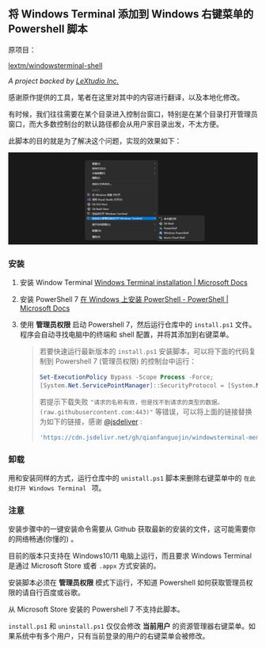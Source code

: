## 将 Windows Terminal 添加到 Windows 右键菜单的 Powershell 脚本

原项目：

[lextm/windowsterminal-shell](https://github.com/lextm/windowsterminal-shell) 

*A project backed by [LeXtudio Inc.](https://www.lextudio.com)* 

感谢原作提供的工具，笔者在这里对其中的内容进行翻译，以及本地化修改。

有时候，我们往往需要在某个目录进入控制台窗口，特别是在某个目录打开管理员窗口，而大多数控制台的默认路径都会从用户家目录出发，不太方便。

此脚本的目的就是为了解决这个问题，实现的效果如下：

![image-20211103204906670](default.jpg)

### 安装

1. 安装 Window Terminal [Windows Terminal installation | Microsoft Docs](https://github.com/microsoft/terminal)

2. 安装 PowerShell 7  [在 Windows 上安装 PowerShell - PowerShell | Microsoft Docs](https://docs.microsoft.com/zh-cn/powershell/scripting/install/installing-powershell-on-windows)

3. 使用 **管理员权限** 启动 Powershell 7，然后运行仓库中的 `install.ps1` 文件。程序会自动寻找电脑中的终端和 shell 配置，并将其添加到右键菜单。

   > 若要快速运行最新版本的 `install.ps1` 安装脚本，可以将下面的代码复制到 Powershell 7 (管理员权限) 的控制台中运行：
   >
   > ```powershell
   > Set-ExecutionPolicy Bypass -Scope Process -Force; 
   > [System.Net.ServicePointManager]::SecurityProtocol = [System.Net.ServicePointManager]::SecurityProtocol -bor 3072; iex ((New-Object System.Net.WebClient).DownloadString('https://raw.githubusercontent.com/qianfanguojin/windowsterminal-menu/master/install.ps1'))
   > ```
   >
   > 若提示下载失败 `"请求的名称有效，但是找不到请求的类型的数据。 (raw.githubusercontent.com:443)"` 等错误，可以将上面的链接替换为如下的链接，感谢 [@jsdeliver](https://cdn.jsdelivr.net/gh) :
   >
   > ```powershell
   > 'https://cdn.jsdelivr.net/gh/qianfanguojin/windowsterminal-menu/install.ps1'
   > ```
   >
   > 

### 卸载

用和安装同样的方式，运行仓库中的 `unistall.ps1` 脚本来删除右键菜单中的 `在此处打开 Windows Terminal ` 项。

### 注意

安装步骤中的一键安装命令需要从 Github 获取最新的安装的文件，这可能需要你的网络畅通(你懂的) 。

目前的版本只支持在 Windows10/11 电脑上运行，而且要求 Windows Terminal 是通过 Microsoft Store 或者 `.appx` 方式安装的。

安装脚本必须在 **管理员权限** 模式下运行，不知道 Powershell 如何获取管理员权限的请自行百度或谷歌。

从 Microsoft Store 安装的 Powershell 7 不支持此脚本。

`install.ps1` 和 `uninstall.ps1` 仅仅会修改 **当前用户** 的资源管理器右键菜单。如果系统中有多个用户，只有当前登录的用户的右键菜单会被修改。

